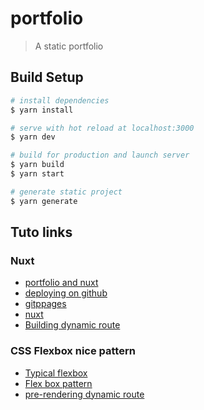 # portfolio

> A static portfolio

## Build Setup

```bash
# install dependencies
$ yarn install

# serve with hot reload at localhost:3000
$ yarn dev

# build for production and launch server
$ yarn build
$ yarn start

# generate static project
$ yarn generate
```

## Tuto links

### Nuxt

- [portfolio and nuxt](https://itnext.io/building-the-ultimate-portfolio-site-with-nuxt-js-and-netlify-beautiful-blazing-fast-100-seod-102913a60cfd)
- [deploying on github](https://fr.nuxtjs.org/faq/github-pages/)
- [gitppages](https://pages.github.com/)
- [nuxt](https://fr.nuxtjs.org/guide/directory-structure)
- [Building dynamic route](https://css-tricks.com/creating-dynamic-routes-in-a-nuxt-application/)

### CSS Flexbox nice pattern

- [Typical flexbox](https://developer.mozilla.org/en-US/docs/Web/CSS/CSS_Flexible_Box_Layout/Typical_Use_Cases_of_Flexbox)
- [Flex box pattern](https://tobiasahlin.com/blog/common-flexbox-patterns/)
- [pre-rendering dynamic route](https://medium.com/javascript-in-plain-english/generate-static-websites-with-nuxt-4fd0491340e)
